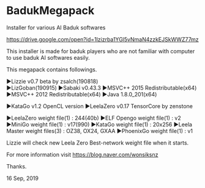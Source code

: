 # BadukMegapack
Installer for various AI Baduk softwares

https://drive.google.com/open?id=1lzizrba1YGl5vNmaN4zzkEJSkWWZ77mz

This installer is made for baduk players who are not familiar with computer to use baduk AI softwares easily.

This megapack contains followings.

▶Lizzie v0.7 beta by zsalch(190818)<br>
▶LizGoban(190915)
▶Sabaki v0.43.3
▶MSVC++ 2015 Redistributable(x64)
▶MSVC++ 2012 Redistributable(x64)
▶Java 1.8.0_201(x64)

▶KataGo v1.2 OpenCL version
▶LeelaZero v0.17 TensorCore by zenstone

▶LeelaZero weight file(1) : 244(40b)
▶ELF Opengo weight file(1) : v2
▶MiniGo weight file(1) : v17(990)
▶KataGo weight file(1) : 20x256
▶Leela Master weight files(3) : OZ38, OX24, GXAA
▶PhoenixGo weight file(1) : v1

Lizzie will check new Leela Zero Best-network weight file when it starts.

For more information visit https://blog.naver.com/wonsiksnz

Thanks.


16 Sep, 2019
